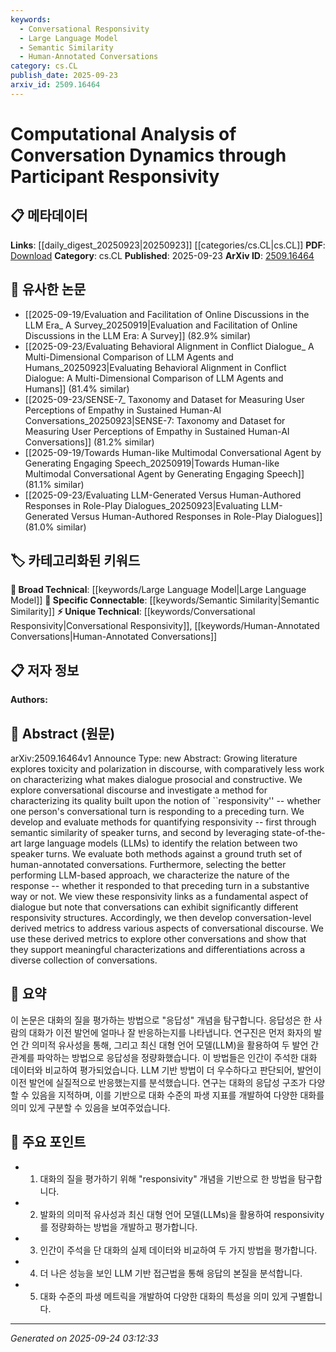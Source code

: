 ```yaml
---
keywords:
  - Conversational Responsivity
  - Large Language Model
  - Semantic Similarity
  - Human-Annotated Conversations
category: cs.CL
publish_date: 2025-09-23
arxiv_id: 2509.16464
---
```


<!-- KEYWORD_LINKING_METADATA:
{
  "processed_timestamp": "2025-09-24T03:12:33.700995",
  "vocabulary_version": "1.0",
  "selected_keywords": [
    "Conversational Responsivity",
    "Large Language Model",
    "Semantic Similarity",
    "Human-Annotated Conversations"
  ],
  "rejected_keywords": [],
  "similarity_scores": {
    "Conversational Responsivity": 0.8,
    "Large Language Model": 0.85,
    "Semantic Similarity": 0.7,
    "Human-Annotated Conversations": 0.6
  },
  "extraction_method": "AI_prompt_based",
  "budget_applied": true,
  "candidates_json": {
    "candidates": [
      {
        "surface": "responsivity",
        "canonical": "Conversational Responsivity",
        "aliases": [
          "response quality",
          "dialogue responsivity"
        ],
        "category": "unique_technical",
        "rationale": "Responsivity is a unique concept central to the paper's analysis of dialogue quality.",
        "novelty_score": 0.75,
        "connectivity_score": 0.65,
        "specificity_score": 0.85,
        "link_intent_score": 0.8
      },
      {
        "surface": "Large Language Models",
        "canonical": "Large Language Model",
        "aliases": [
          "LLM",
          "language models"
        ],
        "category": "broad_technical",
        "rationale": "LLMs are a key technology used in the paper's methodology for analyzing dialogue.",
        "novelty_score": 0.3,
        "connectivity_score": 0.9,
        "specificity_score": 0.7,
        "link_intent_score": 0.85
      },
      {
        "surface": "semantic similarity",
        "canonical": "Semantic Similarity",
        "aliases": [
          "meaning similarity",
          "semantic relatedness"
        ],
        "category": "specific_connectable",
        "rationale": "Semantic similarity is a critical measure used to quantify responsivity in dialogues.",
        "novelty_score": 0.5,
        "connectivity_score": 0.7,
        "specificity_score": 0.8,
        "link_intent_score": 0.7
      },
      {
        "surface": "human-annotated conversations",
        "canonical": "Human-Annotated Conversations",
        "aliases": [
          "annotated dialogues",
          "human-labeled conversations"
        ],
        "category": "unique_technical",
        "rationale": "These serve as the ground truth for evaluating the methods proposed in the paper.",
        "novelty_score": 0.65,
        "connectivity_score": 0.6,
        "specificity_score": 0.75,
        "link_intent_score": 0.6
      }
    ],
    "ban_list_suggestions": [
      "method",
      "evaluate",
      "ground truth"
    ]
  },
  "decisions": [
    {
      "candidate_surface": "responsivity",
      "resolved_canonical": "Conversational Responsivity",
      "decision": "linked",
      "scores": {
        "novelty": 0.75,
        "connectivity": 0.65,
        "specificity": 0.85,
        "link_intent": 0.8
      }
    },
    {
      "candidate_surface": "Large Language Models",
      "resolved_canonical": "Large Language Model",
      "decision": "linked",
      "scores": {
        "novelty": 0.3,
        "connectivity": 0.9,
        "specificity": 0.7,
        "link_intent": 0.85
      }
    },
    {
      "candidate_surface": "semantic similarity",
      "resolved_canonical": "Semantic Similarity",
      "decision": "linked",
      "scores": {
        "novelty": 0.5,
        "connectivity": 0.7,
        "specificity": 0.8,
        "link_intent": 0.7
      }
    },
    {
      "candidate_surface": "human-annotated conversations",
      "resolved_canonical": "Human-Annotated Conversations",
      "decision": "linked",
      "scores": {
        "novelty": 0.65,
        "connectivity": 0.6,
        "specificity": 0.75,
        "link_intent": 0.6
      }
    }
  ]
}
-->

# Computational Analysis of Conversation Dynamics through Participant Responsivity

## 📋 메타데이터

**Links**: [[daily_digest_20250923|20250923]] [[categories/cs.CL|cs.CL]]
**PDF**: [Download](https://arxiv.org/pdf/2509.16464.pdf)
**Category**: cs.CL
**Published**: 2025-09-23
**ArXiv ID**: [2509.16464](https://arxiv.org/abs/2509.16464)

## 🔗 유사한 논문
- [[2025-09-19/Evaluation and Facilitation of Online Discussions in the LLM Era_ A Survey_20250919|Evaluation and Facilitation of Online Discussions in the LLM Era: A Survey]] (82.9% similar)
- [[2025-09-23/Evaluating Behavioral Alignment in Conflict Dialogue_ A Multi-Dimensional Comparison of LLM Agents and Humans_20250923|Evaluating Behavioral Alignment in Conflict Dialogue: A Multi-Dimensional Comparison of LLM Agents and Humans]] (81.4% similar)
- [[2025-09-23/SENSE-7_ Taxonomy and Dataset for Measuring User Perceptions of Empathy in Sustained Human-AI Conversations_20250923|SENSE-7: Taxonomy and Dataset for Measuring User Perceptions of Empathy in Sustained Human-AI Conversations]] (81.2% similar)
- [[2025-09-19/Towards Human-like Multimodal Conversational Agent by Generating Engaging Speech_20250919|Towards Human-like Multimodal Conversational Agent by Generating Engaging Speech]] (81.1% similar)
- [[2025-09-23/Evaluating LLM-Generated Versus Human-Authored Responses in Role-Play Dialogues_20250923|Evaluating LLM-Generated Versus Human-Authored Responses in Role-Play Dialogues]] (81.0% similar)

## 🏷️ 카테고리화된 키워드
**🧠 Broad Technical**: [[keywords/Large Language Model|Large Language Model]]
**🔗 Specific Connectable**: [[keywords/Semantic Similarity|Semantic Similarity]]
**⚡ Unique Technical**: [[keywords/Conversational Responsivity|Conversational Responsivity]], [[keywords/Human-Annotated Conversations|Human-Annotated Conversations]]

## 📋 저자 정보

**Authors:** 

## 📄 Abstract (원문)

arXiv:2509.16464v1 Announce Type: new 
Abstract: Growing literature explores toxicity and polarization in discourse, with comparatively less work on characterizing what makes dialogue prosocial and constructive. We explore conversational discourse and investigate a method for characterizing its quality built upon the notion of ``responsivity'' -- whether one person's conversational turn is responding to a preceding turn. We develop and evaluate methods for quantifying responsivity -- first through semantic similarity of speaker turns, and second by leveraging state-of-the-art large language models (LLMs) to identify the relation between two speaker turns. We evaluate both methods against a ground truth set of human-annotated conversations. Furthermore, selecting the better performing LLM-based approach, we characterize the nature of the response -- whether it responded to that preceding turn in a substantive way or not.
  We view these responsivity links as a fundamental aspect of dialogue but note that conversations can exhibit significantly different responsivity structures. Accordingly, we then develop conversation-level derived metrics to address various aspects of conversational discourse. We use these derived metrics to explore other conversations and show that they support meaningful characterizations and differentiations across a diverse collection of conversations.

## 📝 요약

이 논문은 대화의 질을 평가하는 방법으로 "응답성" 개념을 탐구합니다. 응답성은 한 사람의 대화가 이전 발언에 얼마나 잘 반응하는지를 나타냅니다. 연구진은 먼저 화자의 발언 간 의미적 유사성을 통해, 그리고 최신 대형 언어 모델(LLM)을 활용하여 두 발언 간 관계를 파악하는 방법으로 응답성을 정량화했습니다. 이 방법들은 인간이 주석한 대화 데이터와 비교하여 평가되었습니다. LLM 기반 방법이 더 우수하다고 판단되어, 발언이 이전 발언에 실질적으로 반응했는지를 분석했습니다. 연구는 대화의 응답성 구조가 다양할 수 있음을 지적하며, 이를 기반으로 대화 수준의 파생 지표를 개발하여 다양한 대화를 의미 있게 구분할 수 있음을 보여주었습니다.

## 🎯 주요 포인트

- 1. 대화의 질을 평가하기 위해 "responsivity" 개념을 기반으로 한 방법을 탐구합니다.
- 2. 발화의 의미적 유사성과 최신 대형 언어 모델(LLMs)을 활용하여 responsivity를 정량화하는 방법을 개발하고 평가합니다.
- 3. 인간이 주석을 단 대화의 실제 데이터와 비교하여 두 가지 방법을 평가합니다.
- 4. 더 나은 성능을 보인 LLM 기반 접근법을 통해 응답의 본질을 분석합니다.
- 5. 대화 수준의 파생 메트릭을 개발하여 다양한 대화의 특성을 의미 있게 구별합니다.


---

*Generated on 2025-09-24 03:12:33*